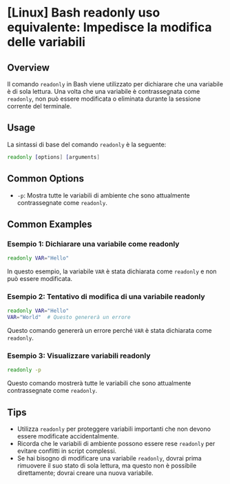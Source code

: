 # [Linux] Bash readonly uso equivalente: Impedisce la modifica delle variabili

## Overview
Il comando `readonly` in Bash viene utilizzato per dichiarare che una variabile è di sola lettura. Una volta che una variabile è contrassegnata come `readonly`, non può essere modificata o eliminata durante la sessione corrente del terminale.

## Usage
La sintassi di base del comando `readonly` è la seguente:

```bash
readonly [options] [arguments]
```

## Common Options
- `-p`: Mostra tutte le variabili di ambiente che sono attualmente contrassegnate come `readonly`.

## Common Examples

### Esempio 1: Dichiarare una variabile come readonly
```bash
readonly VAR="Hello"
```
In questo esempio, la variabile `VAR` è stata dichiarata come `readonly` e non può essere modificata.

### Esempio 2: Tentativo di modifica di una variabile readonly
```bash
readonly VAR="Hello"
VAR="World"  # Questo genererà un errore
```
Questo comando genererà un errore perché `VAR` è stata dichiarata come `readonly`.

### Esempio 3: Visualizzare variabili readonly
```bash
readonly -p
```
Questo comando mostrerà tutte le variabili che sono attualmente contrassegnate come `readonly`.

## Tips
- Utilizza `readonly` per proteggere variabili importanti che non devono essere modificate accidentalmente.
- Ricorda che le variabili di ambiente possono essere rese `readonly` per evitare conflitti in script complessi.
- Se hai bisogno di modificare una variabile `readonly`, dovrai prima rimuovere il suo stato di sola lettura, ma questo non è possibile direttamente; dovrai creare una nuova variabile.